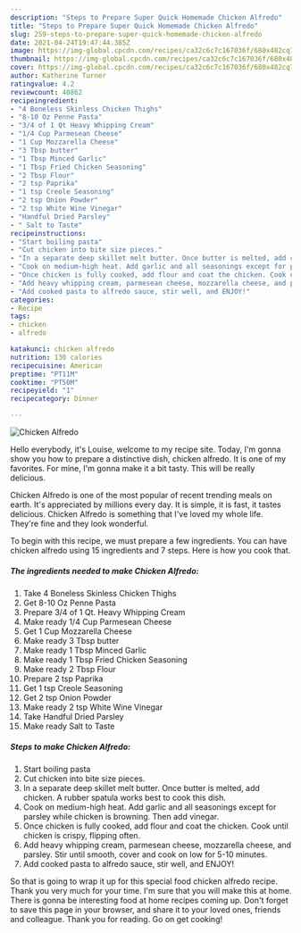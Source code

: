 ```yaml
---
description: "Steps to Prepare Super Quick Homemade Chicken Alfredo"
title: "Steps to Prepare Super Quick Homemade Chicken Alfredo"
slug: 259-steps-to-prepare-super-quick-homemade-chicken-alfredo
date: 2021-04-24T19:47:44.385Z
image: https://img-global.cpcdn.com/recipes/ca32c6c7c167036f/680x482cq70/chicken-alfredo-recipe-main-photo.jpg
thumbnail: https://img-global.cpcdn.com/recipes/ca32c6c7c167036f/680x482cq70/chicken-alfredo-recipe-main-photo.jpg
cover: https://img-global.cpcdn.com/recipes/ca32c6c7c167036f/680x482cq70/chicken-alfredo-recipe-main-photo.jpg
author: Katherine Turner
ratingvalue: 4.2
reviewcount: 40862
recipeingredient:
- "4 Boneless Skinless Chicken Thighs"
- "8-10 Oz Penne Pasta"
- "3/4 of 1 Qt Heavy Whipping Cream"
- "1/4 Cup Parmesean Cheese"
- "1 Cup Mozzarella Cheese"
- "3 Tbsp butter"
- "1 Tbsp Minced Garlic"
- "1 Tbsp Fried Chicken Seasoning"
- "2 Tbsp Flour"
- "2 tsp Paprika"
- "1 tsp Creole Seasoning"
- "2 tsp Onion Powder"
- "2 tsp White Wine Vinegar"
- "Handful Dried Parsley"
- " Salt to Taste"
recipeinstructions:
- "Start boiling pasta"
- "Cut chicken into bite size pieces."
- "In a separate deep skillet melt butter. Once butter is melted, add chicken. A rubber spatula works best to cook this dish."
- "Cook on medium-high heat. Add garlic and all seasonings except for parsley while chicken is browning. Then add vinegar."
- "Once chicken is fully cooked, add flour and coat the chicken. Cook until chicken is crispy, flipping often."
- "Add heavy whipping cream, parmesean cheese, mozzarella cheese, and parsley. Stir until smooth, cover and cook on low for 5-10 minutes."
- "Add cooked pasta to alfredo sauce, stir well, and ENJOY!"
categories:
- Recipe
tags:
- chicken
- alfredo

katakunci: chicken alfredo 
nutrition: 130 calories
recipecuisine: American
preptime: "PT11M"
cooktime: "PT50M"
recipeyield: "1"
recipecategory: Dinner

---
```



![Chicken Alfredo](https://img-global.cpcdn.com/recipes/ca32c6c7c167036f/680x482cq70/chicken-alfredo-recipe-main-photo.jpg)

Hello everybody, it's Louise, welcome to my recipe site. Today, I'm gonna show you how to prepare a distinctive dish, chicken alfredo. It is one of my favorites. For mine, I'm gonna make it a bit tasty. This will be really delicious.



Chicken Alfredo is one of the most popular of recent trending meals on earth. It's appreciated by millions every day. It is simple, it is fast, it tastes delicious. Chicken Alfredo is something that I've loved my whole life. They're fine and they look wonderful.


To begin with this recipe, we must prepare a few ingredients. You can have chicken alfredo using 15 ingredients and 7 steps. Here is how you cook that.

<!--inarticleads1-->

##### The ingredients needed to make Chicken Alfredo:

1. Take 4 Boneless Skinless Chicken Thighs
1. Get 8-10 Oz Penne Pasta
1. Prepare 3/4 of 1 Qt. Heavy Whipping Cream
1. Make ready 1/4 Cup Parmesean Cheese
1. Get 1 Cup Mozzarella Cheese
1. Make ready 3 Tbsp butter
1. Make ready 1 Tbsp Minced Garlic
1. Make ready 1 Tbsp Fried Chicken Seasoning
1. Make ready 2 Tbsp Flour
1. Prepare 2 tsp Paprika
1. Get 1 tsp Creole Seasoning
1. Get 2 tsp Onion Powder
1. Make ready 2 tsp White Wine Vinegar
1. Take Handful Dried Parsley
1. Make ready  Salt to Taste




<!--inarticleads2-->

##### Steps to make Chicken Alfredo:

1. Start boiling pasta
1. Cut chicken into bite size pieces.
1. In a separate deep skillet melt butter. Once butter is melted, add chicken. A rubber spatula works best to cook this dish.
1. Cook on medium-high heat. Add garlic and all seasonings except for parsley while chicken is browning. Then add vinegar.
1. Once chicken is fully cooked, add flour and coat the chicken. Cook until chicken is crispy, flipping often.
1. Add heavy whipping cream, parmesean cheese, mozzarella cheese, and parsley. Stir until smooth, cover and cook on low for 5-10 minutes.
1. Add cooked pasta to alfredo sauce, stir well, and ENJOY!




So that is going to wrap it up for this special food chicken alfredo recipe. Thank you very much for your time. I'm sure that you will make this at home. There is gonna be interesting food at home recipes coming up. Don't forget to save this page in your browser, and share it to your loved ones, friends and colleague. Thank you for reading. Go on get cooking!
